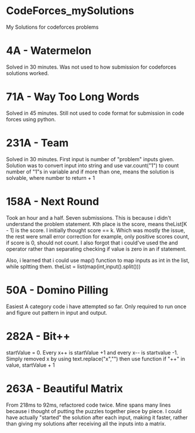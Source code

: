 # CodeForces_mySolutions
My Solutions for codeforces problems

# 4A - Watermelon
Solved in 30 minutes. Was not used to how submission for codeforces solutions worked.

# 71A - Way Too Long Words
Solved in 45 minutes. Still not used to code format for submission in code forces using python.

# 231A - Team
Solved in 30 minutes. First input is number of "problem" inputs given. Solution was to convert input into string and use var.count("1") to count number of "1"s in variable and if more than one, means the solution is solvable, where number to return + 1

# 158A - Next Round
Took an hour and a half. Seven submissions. This is because i didn't understand the problem statement. Kth place is the score, means theList[K - 1] is the score. I initially thought score == k. Which was mostly the issue, the rest were small error correction for example, only positive scores count, if score is 0, should not count. I also forgot that i could've used the and operator rather than separating checking if value is zero in an if statement.

Also, i learned that i could use map() function to map inputs as int in the list, while spltting them. theList = list(map(int,input().split()))

# 50A - Domino Pilling
Easiest A category code i have attempted so far. Only required to run once and figure out pattern in input and output.

# 282A - Bit++
startValue = 0. Every x++ is startValue +1 and every x-- is startvalue -1. Simply removed x by using text.replace("x","") then use function if "++" in value, startValue + 1

# 263A - Beautiful Matrix
From 218ms to 92ms, refactored code twice. Mine spans many lines because i thought of putting the puzzles together piece by piece. I could have actually "started" the solution after each input, making it faster, rather than giving my solutions after receiving all the inputs into a matrix.
